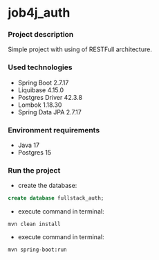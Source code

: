 # job4j_auth

### Project description

Simple project with using of RESTFull architecture. 

### Used technologies
- Spring Boot 2.7.17
- Liquibase 4.15.0
- Postgres Driver 42.3.8
- Lombok 1.18.30
- Spring Data JPA 2.7.17

### Environment requirements

- Java 17
- Postgres 15

### Run the project

- create the database:
```sql
create database fullstack_auth;
```

- execute command in terminal:
```
mvn clean install
```

- execute command in terminal:
```
mvn spring-boot:run
```


